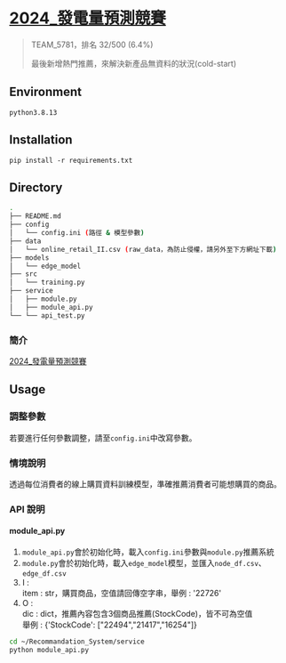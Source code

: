 # [2024_發電量預測競賽](https://tbrain.trendmicro.com.tw/Competitions/Details/36)
> TEAM_5781，排名 32/500 (6.4%)
> 
> 最後新增熱門推薦，來解決新產品無資料的狀況(cold-start)

## Environment
`python3.8.13`


## Installation

`pip install -r requirements.txt`


## Directory

```bash
.
├── README.md
├── config
│   └── config.ini (路徑 & 模型參數)
├── data
│   └── online_retail_II.csv (raw_data，為防止侵權，請另外至下方網址下載)
├── models
│   └── edge_model  
├── src
│   └── training.py
├── service
│   ├── module.py 
│   ├── module_api.py
└── └── api_test.py 
```

### 簡介
[2024_發電量預測競賽](https://tbrain.trendmicro.com.tw/Competitions/Details/36)

## Usage

### 調整參數

若要進行任何參數調整，請至`config.ini`中改寫參數。

### 情境說明

透過每位消費者的線上購買資料訓練模型，準確推薦消費者可能想購買的商品。

### API 說明
#### module_api.py
1. `module_api.py`會於初始化時，載入`config.ini`參數與`module.py`推薦系統
2. `module.py`會於初始化時，載入`edge_model`模型，並匯入`node_df.csv`、`edge_df.csv`
3. I :  
   item : str，購買商品，空值請回傳空字串，舉例 : '22726'  
4. O :  
   dic : dict，推薦內容包含3個商品推薦(StockCode)，皆不可為空值  
   舉例 : {'StockCode': ["22494","21417","16254"]}  

```bash
cd ~/Recommandation_System/service
python module_api.py
```


